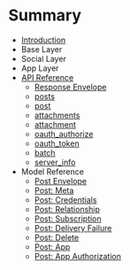 # Summary

* [Introduction](README.md)
* Base Layer
* Social Layer
* App Layer
* [API Reference](api-reference.md)
  * [Response Envelope](api-reference/response-envelope.md)
  * [posts](api-reference/posts.md)
  * [post](api-reference/post.md)
  * [attachments](api-reference/attachments.md)
  * [attachment](api-reference/attachment.md)
  * [oauth\_authorize](api-reference/oauthauthorize.md)
  * [oauth\_token](api-reference/oauthtoken.md)
  * [batch](api-reference/batch.md)
  * [server\_info](api-reference/serverinfo.md)
* Model Reference
  * [Post Envelope](model-reference/post-envelope.md)
  * [Post: Meta](model-reference/post-meta.md)
  * [Post: Credentials](model-reference/post-credentials.md)
  * [Post: Relationship](model-reference/post-relationship.md)
  * [Post: Subscription](model-reference/post-subscription.md)
  * [Post: Delivery Failure](model-reference/post-delivery-failure.md)
  * [Post: Delete](model-reference/post-delete.md)
  * [Post: App](model-reference/post-app.md)
  * [Post: App Authorization](model-reference/post-app-authorization.md)


